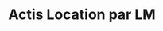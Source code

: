 ---
title: "Actis Location par LM"
url: /poulainville/actis-location-par-lm/
shop: location de stockage
---